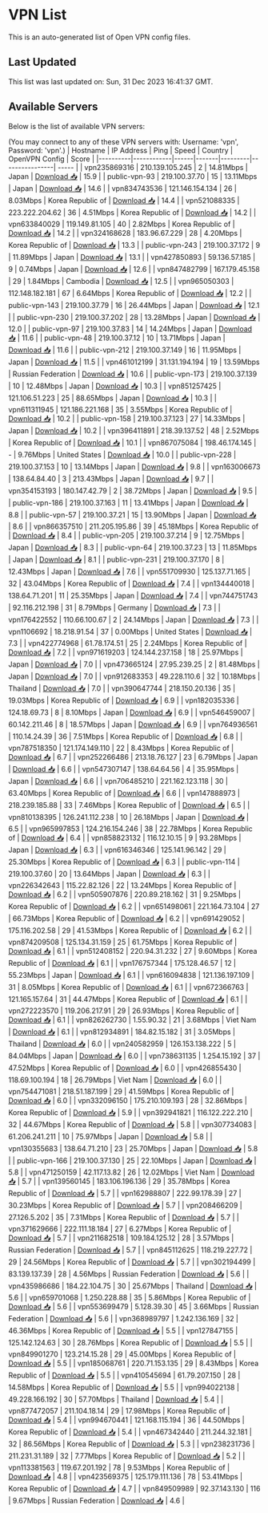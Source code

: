 # VPN List

This is an auto-generated list of Open VPN config files.

## Last Updated

This list was last updated on: Sun, 31 Dec 2023 16:41:37 GMT.

## Available Servers

Below is the list of available VPN servers:

(You may connect to any of these VPN servers with: Username: 'vpn', Password: 'vpn'.)
| Hostname | IP Address | Ping | Speed | Country | OpenVPN Config | Score |
|----------|------------|------|-------|---------|----------------| ----- |
| vpn235869316 | 210.139.105.245 | 2 | 14.81Mbps | Japan | [Download 📥](./configs/server_0_JP.ovpn) | 15.9 |
| public-vpn-93 | 219.100.37.70 | 15 | 13.11Mbps | Japan | [Download 📥](./configs/server_1_JP.ovpn) | 14.6 |
| vpn834743536 | 121.146.154.134 | 26 | 8.03Mbps | Korea Republic of | [Download 📥](./configs/server_2_KR.ovpn) | 14.4 |
| vpn521088335 | 223.222.204.62 | 36 | 4.51Mbps | Korea Republic of | [Download 📥](./configs/server_3_KR.ovpn) | 14.2 |
| vpn633840029 | 119.149.81.105 | 40 | 2.82Mbps | Korea Republic of | [Download 📥](./configs/server_4_KR.ovpn) | 14.2 |
| vpn324168628 | 183.96.67.229 | 28 | 4.20Mbps | Korea Republic of | [Download 📥](./configs/server_5_KR.ovpn) | 13.3 |
| public-vpn-243 | 219.100.37.172 | 9 | 11.89Mbps | Japan | [Download 📥](./configs/server_6_JP.ovpn) | 13.1 |
| vpn427850893 | 59.136.57.185 | 9 | 0.74Mbps | Japan | [Download 📥](./configs/server_7_JP.ovpn) | 12.6 |
| vpn847482799 | 167.179.45.158 | 29 | 1.84Mbps | Cambodia | [Download 📥](./configs/server_8_KH.ovpn) | 12.5 |
| vpn965050303 | 112.148.182.181 | 67 | 6.64Mbps | Korea Republic of | [Download 📥](./configs/server_9_KR.ovpn) | 12.2 |
| public-vpn-143 | 219.100.37.79 | 16 | 26.44Mbps | Japan | [Download 📥](./configs/server_10_JP.ovpn) | 12.1 |
| public-vpn-230 | 219.100.37.202 | 28 | 13.28Mbps | Japan | [Download 📥](./configs/server_11_JP.ovpn) | 12.0 |
| public-vpn-97 | 219.100.37.83 | 14 | 14.24Mbps | Japan | [Download 📥](./configs/server_12_JP.ovpn) | 11.6 |
| public-vpn-48 | 219.100.37.12 | 10 | 13.71Mbps | Japan | [Download 📥](./configs/server_13_JP.ovpn) | 11.6 |
| public-vpn-212 | 219.100.37.149 | 16 | 11.95Mbps | Japan | [Download 📥](./configs/server_14_JP.ovpn) | 11.5 |
| vpn461012199 | 31.131.194.194 | 19 | 13.59Mbps | Russian Federation | [Download 📥](./configs/server_15_RU.ovpn) | 10.6 |
| public-vpn-173 | 219.100.37.139 | 10 | 12.48Mbps | Japan | [Download 📥](./configs/server_16_JP.ovpn) | 10.3 |
| vpn851257425 | 121.106.51.223 | 25 | 88.65Mbps | Japan | [Download 📥](./configs/server_17_JP.ovpn) | 10.3 |
| vpn611311945 | 121.186.221.168 | 35 | 3.55Mbps | Korea Republic of | [Download 📥](./configs/server_18_KR.ovpn) | 10.2 |
| public-vpn-158 | 219.100.37.123 | 27 | 14.33Mbps | Japan | [Download 📥](./configs/server_19_JP.ovpn) | 10.2 |
| vpn396411891 | 218.39.137.52 | 48 | 2.52Mbps | Korea Republic of | [Download 📥](./configs/server_20_KR.ovpn) | 10.1 |
| vpn867075084 | 198.46.174.145 | - | 9.76Mbps | United States | [Download 📥](./configs/server_21_US.ovpn) | 10.0 |
| public-vpn-228 | 219.100.37.153 | 10 | 13.14Mbps | Japan | [Download 📥](./configs/server_22_JP.ovpn) | 9.8 |
| vpn163006673 | 138.64.84.40 | 3 | 213.43Mbps | Japan | [Download 📥](./configs/server_23_JP.ovpn) | 9.7 |
| vpn354153193 | 180.147.42.79 | 2 | 38.72Mbps | Japan | [Download 📥](./configs/server_24_JP.ovpn) | 9.5 |
| public-vpn-186 | 219.100.37.163 | 11 | 13.41Mbps | Japan | [Download 📥](./configs/server_25_JP.ovpn) | 8.8 |
| public-vpn-57 | 219.100.37.21 | 15 | 13.90Mbps | Japan | [Download 📥](./configs/server_26_JP.ovpn) | 8.6 |
| vpn866357510 | 211.205.195.86 | 39 | 45.18Mbps | Korea Republic of | [Download 📥](./configs/server_27_KR.ovpn) | 8.4 |
| public-vpn-205 | 219.100.37.214 | 9 | 12.75Mbps | Japan | [Download 📥](./configs/server_28_JP.ovpn) | 8.3 |
| public-vpn-64 | 219.100.37.23 | 13 | 11.85Mbps | Japan | [Download 📥](./configs/server_29_JP.ovpn) | 8.1 |
| public-vpn-231 | 219.100.37.170 | 8 | 12.43Mbps | Japan | [Download 📥](./configs/server_30_JP.ovpn) | 7.6 |
| vpn551709930 | 125.137.71.165 | 32 | 43.04Mbps | Korea Republic of | [Download 📥](./configs/server_31_KR.ovpn) | 7.4 |
| vpn134440018 | 138.64.71.201 | 11 | 25.35Mbps | Japan | [Download 📥](./configs/server_32_JP.ovpn) | 7.4 |
| vpn744751743 | 92.116.212.198 | 31 | 8.79Mbps | Germany | [Download 📥](./configs/server_33_DE.ovpn) | 7.3 |
| vpn176422552 | 110.66.100.67 | 2 | 24.14Mbps | Japan | [Download 📥](./configs/server_34_JP.ovpn) | 7.3 |
| vpn1106692 | 18.218.91.54 | 37 | 0.00Mbps | United States | [Download 📥](./configs/server_35_US.ovpn) | 7.3 |
| vpn422774968 | 61.78.174.51 | 25 | 2.24Mbps | Korea Republic of | [Download 📥](./configs/server_36_KR.ovpn) | 7.2 |
| vpn971619203 | 124.144.237.158 | 18 | 25.97Mbps | Japan | [Download 📥](./configs/server_37_JP.ovpn) | 7.0 |
| vpn473665124 | 27.95.239.25 | 2 | 81.48Mbps | Japan | [Download 📥](./configs/server_38_JP.ovpn) | 7.0 |
| vpn912683353 | 49.228.110.6 | 32 | 10.18Mbps | Thailand | [Download 📥](./configs/server_39_TH.ovpn) | 7.0 |
| vpn390647744 | 218.150.20.136 | 35 | 19.03Mbps | Korea Republic of | [Download 📥](./configs/server_40_KR.ovpn) | 6.9 |
| vpn182035336 | 124.18.69.73 | 8 | 8.10Mbps | Japan | [Download 📥](./configs/server_41_JP.ovpn) | 6.9 |
| vpn546459007 | 60.142.211.46 | 8 | 18.57Mbps | Japan | [Download 📥](./configs/server_42_JP.ovpn) | 6.9 |
| vpn764936561 | 110.14.24.39 | 36 | 7.51Mbps | Korea Republic of | [Download 📥](./configs/server_43_KR.ovpn) | 6.8 |
| vpn787518350 | 121.174.149.110 | 22 | 8.43Mbps | Korea Republic of | [Download 📥](./configs/server_44_KR.ovpn) | 6.7 |
| vpn252266486 | 213.18.76.127 | 23 | 6.79Mbps | Japan | [Download 📥](./configs/server_45_JP.ovpn) | 6.6 |
| vpn547307147 | 138.64.64.56 | 4 | 35.95Mbps | Japan | [Download 📥](./configs/server_46_JP.ovpn) | 6.6 |
| vpn706485210 | 221.162.123.118 | 30 | 63.40Mbps | Korea Republic of | [Download 📥](./configs/server_47_KR.ovpn) | 6.6 |
| vpn147888973 | 218.239.185.88 | 33 | 7.46Mbps | Korea Republic of | [Download 📥](./configs/server_48_KR.ovpn) | 6.5 |
| vpn810138395 | 126.241.112.238 | 10 | 26.18Mbps | Japan | [Download 📥](./configs/server_49_JP.ovpn) | 6.5 |
| vpn965997853 | 124.216.154.246 | 38 | 22.78Mbps | Korea Republic of | [Download 📥](./configs/server_50_KR.ovpn) | 6.4 |
| vpn858823132 | 116.12.10.15 | 9 | 93.28Mbps | Japan | [Download 📥](./configs/server_51_JP.ovpn) | 6.3 |
| vpn616346346 | 125.141.96.142 | 29 | 25.30Mbps | Korea Republic of | [Download 📥](./configs/server_52_KR.ovpn) | 6.3 |
| public-vpn-114 | 219.100.37.60 | 20 | 13.64Mbps | Japan | [Download 📥](./configs/server_53_JP.ovpn) | 6.3 |
| vpn226342643 | 115.22.82.126 | 22 | 13.24Mbps | Korea Republic of | [Download 📥](./configs/server_54_KR.ovpn) | 6.2 |
| vpn505907876 | 220.89.218.162 | 31 | 9.25Mbps | Korea Republic of | [Download 📥](./configs/server_55_KR.ovpn) | 6.2 |
| vpn651498061 | 221.164.73.104 | 27 | 66.73Mbps | Korea Republic of | [Download 📥](./configs/server_56_KR.ovpn) | 6.2 |
| vpn691429052 | 175.116.202.58 | 29 | 41.53Mbps | Korea Republic of | [Download 📥](./configs/server_57_KR.ovpn) | 6.2 |
| vpn874209508 | 125.134.31.159 | 25 | 61.75Mbps | Korea Republic of | [Download 📥](./configs/server_58_KR.ovpn) | 6.1 |
| vpn512408152 | 220.94.31.232 | 27 | 9.60Mbps | Korea Republic of | [Download 📥](./configs/server_59_KR.ovpn) | 6.1 |
| vpn176757344 | 175.128.46.57 | 12 | 55.23Mbps | Japan | [Download 📥](./configs/server_60_JP.ovpn) | 6.1 |
| vpn616094838 | 121.136.197.109 | 31 | 8.05Mbps | Korea Republic of | [Download 📥](./configs/server_61_KR.ovpn) | 6.1 |
| vpn672366763 | 121.165.157.64 | 31 | 44.47Mbps | Korea Republic of | [Download 📥](./configs/server_62_KR.ovpn) | 6.1 |
| vpn272223570 | 119.206.217.91 | 29 | 26.93Mbps | Korea Republic of | [Download 📥](./configs/server_63_KR.ovpn) | 6.1 |
| vpn826262730 | 1.55.90.32 | 21 | 3.68Mbps | Viet Nam | [Download 📥](./configs/server_64_VN.ovpn) | 6.1 |
| vpn812934891 | 184.82.15.182 | 31 | 3.05Mbps | Thailand | [Download 📥](./configs/server_65_TH.ovpn) | 6.0 |
| vpn240582959 | 126.153.138.222 | 5 | 84.04Mbps | Japan | [Download 📥](./configs/server_66_JP.ovpn) | 6.0 |
| vpn738631135 | 1.254.15.192 | 37 | 47.52Mbps | Korea Republic of | [Download 📥](./configs/server_67_KR.ovpn) | 6.0 |
| vpn426855430 | 118.69.100.194 | 18 | 26.79Mbps | Viet Nam | [Download 📥](./configs/server_68_VN.ovpn) | 6.0 |
| vpn754471081 | 218.51.187.199 | 29 | 41.59Mbps | Korea Republic of | [Download 📥](./configs/server_69_KR.ovpn) | 6.0 |
| vpn332096150 | 175.210.109.193 | 28 | 32.86Mbps | Korea Republic of | [Download 📥](./configs/server_70_KR.ovpn) | 5.9 |
| vpn392941821 | 116.122.222.210 | 32 | 44.67Mbps | Korea Republic of | [Download 📥](./configs/server_71_KR.ovpn) | 5.8 |
| vpn307734083 | 61.206.241.211 | 10 | 75.97Mbps | Japan | [Download 📥](./configs/server_72_JP.ovpn) | 5.8 |
| vpn130355683 | 138.64.71.210 | 23 | 25.70Mbps | Japan | [Download 📥](./configs/server_73_JP.ovpn) | 5.8 |
| public-vpn-166 | 219.100.37.130 | 25 | 22.10Mbps | Japan | [Download 📥](./configs/server_74_JP.ovpn) | 5.8 |
| vpn471250159 | 42.117.13.82 | 26 | 12.02Mbps | Viet Nam | [Download 📥](./configs/server_75_VN.ovpn) | 5.7 |
| vpn139560145 | 183.106.196.136 | 29 | 35.78Mbps | Korea Republic of | [Download 📥](./configs/server_76_KR.ovpn) | 5.7 |
| vpn162988807 | 222.99.178.39 | 27 | 30.23Mbps | Korea Republic of | [Download 📥](./configs/server_77_KR.ovpn) | 5.7 |
| vpn208466209 | 27.126.5.202 | 35 | 7.31Mbps | Korea Republic of | [Download 📥](./configs/server_78_KR.ovpn) | 5.7 |
| vpn371629666 | 222.111.18.184 | 27 | 6.27Mbps | Korea Republic of | [Download 📥](./configs/server_79_KR.ovpn) | 5.7 |
| vpn211682518 | 109.184.125.12 | 28 | 3.57Mbps | Russian Federation | [Download 📥](./configs/server_80_RU.ovpn) | 5.7 |
| vpn845112625 | 118.219.227.72 | 29 | 24.56Mbps | Korea Republic of | [Download 📥](./configs/server_81_KR.ovpn) | 5.7 |
| vpn302194499 | 83.139.137.39 | 28 | 4.56Mbps | Russian Federation | [Download 📥](./configs/server_82_RU.ovpn) | 5.6 |
| vpn435986686 | 184.22.104.75 | 30 | 25.67Mbps | Thailand | [Download 📥](./configs/server_83_TH.ovpn) | 5.6 |
| vpn659701068 | 1.250.228.88 | 35 | 5.86Mbps | Korea Republic of | [Download 📥](./configs/server_84_KR.ovpn) | 5.6 |
| vpn553699479 | 5.128.39.30 | 45 | 3.66Mbps | Russian Federation | [Download 📥](./configs/server_85_RU.ovpn) | 5.6 |
| vpn368989797 | 1.242.136.169 | 32 | 46.36Mbps | Korea Republic of | [Download 📥](./configs/server_86_KR.ovpn) | 5.5 |
| vpn127847155 | 125.142.124.63 | 30 | 28.76Mbps | Korea Republic of | [Download 📥](./configs/server_87_KR.ovpn) | 5.5 |
| vpn849901270 | 123.214.15.28 | 29 | 45.00Mbps | Korea Republic of | [Download 📥](./configs/server_88_KR.ovpn) | 5.5 |
| vpn185068761 | 220.71.153.135 | 29 | 8.43Mbps | Korea Republic of | [Download 📥](./configs/server_89_KR.ovpn) | 5.5 |
| vpn410545694 | 61.79.207.150 | 28 | 14.58Mbps | Korea Republic of | [Download 📥](./configs/server_90_KR.ovpn) | 5.5 |
| vpn994022138 | 49.228.166.192 | 30 | 57.70Mbps | Thailand | [Download 📥](./configs/server_91_TH.ovpn) | 5.4 |
| vpn877472057 | 211.104.18.14 | 29 | 17.98Mbps | Korea Republic of | [Download 📥](./configs/server_92_KR.ovpn) | 5.4 |
| vpn994670441 | 121.168.115.194 | 36 | 44.50Mbps | Korea Republic of | [Download 📥](./configs/server_93_KR.ovpn) | 5.4 |
| vpn467342440 | 211.244.32.181 | 32 | 86.56Mbps | Korea Republic of | [Download 📥](./configs/server_94_KR.ovpn) | 5.3 |
| vpn238231736 | 211.231.31.189 | 32 | 7.77Mbps | Korea Republic of | [Download 📥](./configs/server_95_KR.ovpn) | 5.2 |
| vpn113381563 | 119.67.201.192 | 78 | 9.53Mbps | Korea Republic of | [Download 📥](./configs/server_96_KR.ovpn) | 4.8 |
| vpn423569375 | 125.179.111.136 | 78 | 53.41Mbps | Korea Republic of | [Download 📥](./configs/server_97_KR.ovpn) | 4.7 |
| vpn849509989 | 92.37.143.130 | 116 | 9.67Mbps | Russian Federation | [Download 📥](./configs/server_98_RU.ovpn) | 4.6 |
